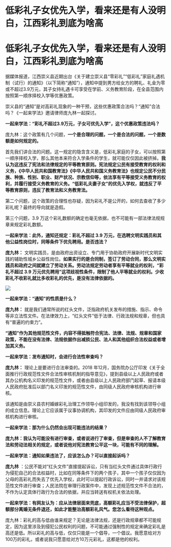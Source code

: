 # 低彩礼子女优先入学，看来还是有人没明白，江西彩礼到底为啥高

# 低彩礼子女优先入学，看来还是有人没明白，江西彩礼到底为啥高

据媒体报道，江西崇义县近期出台《关于建立崇义县“零彩礼”“低彩礼”家庭礼遇机制（试行）的通知》（以下简称“通知”），通知中提到男方给女方的聘礼、礼金为零或不超过3.9万元，其子女持礼遇卡可享受在学前、义务教育阶段，在全县范围内按照第一顺序择校入学等优惠政策。

崇义县的“通知”是对高彩礼现象的一种干预，这些优惠政策合法吗？“通知”合法吗？《一起来学法》邀请律师庞九林一起探讨。

**一起来学法：“彩礼不超过3.9万元，子女可优先入学”，这个优惠政策违法吗？**

庞九林：这个政策有几个问题，**一个是合理的问题，一个是合法的问题，一个是数额是如何规定的。**

首先我们讲合法的问题。这一规定的隐含含义是，低彩礼家庭的子女，可以按照第一顺序择校入学，那么其他本来符合入学条件的学生，就可能仅仅因此被挤掉。**我认为这违反了宪法和法律规定的平等教育原则。宪法规定公民有接受教育的权利和义务，《中华人民共和国教育法》《中华人民共和国义务教育法》也规定公民不分民族、种族、性别、职业、财产状况、宗教信仰等，依法享有平等接受义务教育的权利，并履行接受义务教育的义务。“低彩礼夫妻子女”的优先入学权，就违反了平等教育原则，违反了教育法和义务教育法。**

第二个问题，这个政策的合理性也存疑，因为彩礼不是公开的，如何去查收了多少彩礼呢？最终的导向就是造假。

第三个问题，3.9 万这个彩礼数额的确定也毫无依据，也不可能有一部法律法规规章来规定彩礼数额。

**一起来学法：此外，通知还规定：彩礼不超过 3.9 万元，在选聘文明实践员和其他公益性岗位时，同等条件下优先聘用。是否违法？**

**庞九林：**
文明实践员，是由政府出资设立、专门用于协助政府开展新时代文明实践的辅助性城乡公益性岗位。**如果实行的是合同制，签订了劳动合同，那么文明实践员和政府之间就建立了劳动关系。劳动法规定劳动者享有平等就业的权利，“彩礼不超过
3.9 万元优先聘用”这项歧视性条件，限制了他人平等就业的权利。少收彩礼不收彩礼就比多收彩礼的优先，是没有法律依据的。**

![](https://inews.gtimg.com/news_bt/Oyl0usgEYjssL6zgTK9L3DqBlXmIVbe7EsRf2Eg_hQhuwAA/1000)

**一起来学法：“通知”的性质是什么？**

**庞九林：**
就是我们通常所说的红头文件，泛指政府机关发布的措施、指示、命令等非立法性文件。在法律效力上，“红头文件”低于法律、行政法规和规章，但也具有“普遍的约束力”。

**“通知”作为其他规范性文件，内容不得抵触符合宪法、法律、法规、规章和国家政策，不能在没有法律、法规依据作出减损公民、法人和其他组织合法权益或者增加其义务。**

**一起来学法：发布通知时，会进行合法性审查吗？**

**庞九林：** 理论上是要进行合法审查的。2018
年12月，国务院办公厅印发《关于全面推行行政规范性文件合法性审核机制的指导意见》，提到县级以上人民政府或者其办公机构名义印发的规范性文件，或者由县级以上人民政府部门起草、报请本级人民政府批准后以部门名义印发的规范性文件，由同级人民政府审核机构进行审核。

该通知是由崇义县农村婚嫁彩礼治理工作领导小组印发的，我没有找到该领导小组的成立信息。理论上它应该属于议事协调机构，其印发的文件应由同级人民政府审核机构进行审核。

**一起来学法：那为什么仍然会出现可能违法的结果？**

**庞九林：我认为可能没有进行审查，或者说进行了审查，但是审查的人不了解教育法和劳动法相关的规定，或者说他对宪法教育公平这一块，可能有不同的理解。**

**一起来学法：通知如果违法了，应该怎么办？可以直接起诉吗？**

**庞九林**
：公民不能对“红头文件”直接提起诉讼，只有当红头文件通过具体行政行为侵犯自己的合法权益时，比如在同等条件下的两个孩子，其中一个孩子仅仅因为父母的高彩礼而失去了优先入学权，此时可以提起行政诉讼，同时一并请求对该规范性文件进行审查；人民法院在审理行政案件中，发现上述规范性文件不合法的，不作为认定具体行政行为合法的依据，并应当转送有权机关依法处理。

**一起来学法：有网友认为：应从法律层面来兜底，高额彩礼应当不受法律保护，超额部分离婚无条件退还，如此才能整治高额彩礼风气。您怎么看待这种观点。**

庞九林：彩礼的高与低由谁来规定？无论是法律法规，还是行政规章都不可能规定，因为这里涉及到侵犯公民权利的问题，不可能通过强制性的规定来确定彩礼是高还是低。所以彩礼的高与低，仅仅只能是一个倡导，一个倡议。我愿意给对方100万的彩礼，或者说我只愿意给对方10万元彩礼，这都是他的权利。


